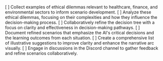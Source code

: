 [ ] Collect examples of ethical dilemmas relevant to healthcare, finance, and environmental sectors to inform scenario development.
[ ] Analyze these ethical dilemmas, focusing on their complexities and how they influence the decision-making process.
[ ] Collaboratively refine the decision tree with a focus on clarity and effectiveness in decision-making pathways.
[ ] Document refined scenarios that emphasize the AI's critical decisions and the learning outcomes from each situation.
[ ] Create a comprehensive list of illustrative suggestions to improve clarity and enhance the narrative arc visually.
[ ] Engage in discussions in the Discord channel to gather feedback and refine scenarios collaboratively.